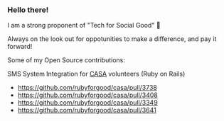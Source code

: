 ### Hello there!

I am a strong proponent of "Tech for Social Good" 🎉

Always on the look out for oppotunities to make a difference, and pay it forward! 

Some of my Open Source contributions:

SMS System Integration for [CASA](https://pgcasa.org/) volunteers  (Ruby on Rails)

- https://github.com/rubyforgood/casa/pull/3738
- https://github.com/rubyforgood/casa/pull/3408
- https://github.com/rubyforgood/casa/pull/3349
- https://github.com/rubyforgood/casa/pull/3641



<!--
**7riumph/7riumph** is a ✨ _special_ ✨ repository because its `README.md` (this file) appears on your GitHub profile.

Here are some ideas to get you started:

- 🔭 I’m currently working on ...
- 🌱 I’m currently learning ...
- 👯 I’m looking to collaborate on ...
- 🤔 I’m looking for help with ...
- 💬 Ask me about ...
- 📫 How to reach me: ...
- 😄 Pronouns: ...
- ⚡ Fun fact: ...
-->
